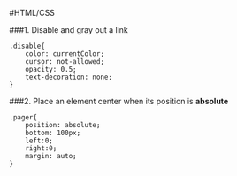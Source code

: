 #HTML/CSS    

###1. Disable and gray out a link    

```
.disable{
    color: currentColor;
    cursor: not-allowed;
    opacity: 0.5;
    text-decoration: none;
}
```


###2. Place an element center when its position is __absolute__    

```
.pager{
    position: absolute;
    bottom: 100px;
    left:0;
    right:0;
    margin: auto;
}
```
